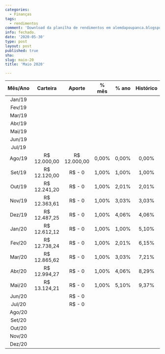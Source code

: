 ```yaml
---
categories:
  - Finanças
tags:
  - rendimentos
comment: 'Download da planilha de rendimentos em alemdapoupanca.blogspot.com'
info: fechado.
date: '2020-05-30'
type: post
layout: post
published: true
sha: 
slug: maio-20
title: 'Maio 2020'

---
```


| **Mês/Ano** | **Carteira** | **Aporte** | **% mês** | **% ano** | **Histórico** |
|:---:|:---:|:---:|:---:|:---:|:---:|
| Jan/19 |  |  |  |  |  |
| Fev/19 |  |  |  |  |  |
| Mar/19 |  |  |  |  |  |
| Abr/19 |  |  |  |  |  |
| Mai/19 |  |  |  |  |  |
| Jun/19 |  |  |  |  |  |
| Jul/19 |  |  |  |  |  |
| Ago/19 |  R$ 12\.000,00  |  R$ 12\.000,00  | 0,00% | 0,00% | 0,00% |
| Set/19 |  R$ 12\.120,00  |  R$ \- 0  | 1,00% | 1,00% | 1,00% |
| Out/19 |  R$ 12\.241,20  |  R$ \- 0  | 1,00% | 2,01% | 2,01% |
| Nov/19 |  R$ 12\.363,61  |  R$ \- 0  | 1,00% | 3,03% | 3,03% |
| Dez/19 |  R$ 12\.487,25  |  R$ \- 0  | 1,00% | 4,06% | 4,06% |
| Jan/20 |  R$ 12\.612,12  |  R$ \- 0  | 1,00% | 1,00% | 5,10% |
| Fev/20 |  R$ 12\.738,24  |  R$ \- 0  | 1,00% | 2,01% | 6,15% |
| Mar/20 |  R$ 12\.865,62  |  R$ \- 0  | 1,00% | 3,03% | 7,21% |
| Abr/20 |  R$ 12\.994,27  |  R$ \- 0  | 1,00% | 4,06% | 8,29% |
| Mai/20 |  R$ 13\.124,21  |  R$ \- 0  | 1,00% | 5,10% | 9,37% | 
| Jun/20 |  |  R$ \- 0  |  |  |  |
| Jul/20 |  |  R$ \- 0  |  |  |  |
| Ago/20 |  |  |  |  |  |
| Set/20 |  |  |  |  |  |
| Out/20 |  |  |  |  |  |
| Nov/20 |  |  |  |  |  |
| Dez/20 |  |  |  |  |  |
